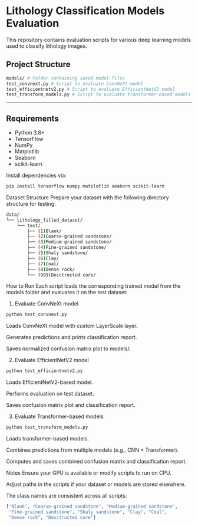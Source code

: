 # Lithology Classification Models Evaluation

This repository contains evaluation scripts for various deep learning models used to classify lithology images.

## Project Structure
```bash
models/ # Folder containing saved model files
test_convnext.py # Script to evaluate ConvNeXt model
test_efficientnetv2.py # Script to evaluate EfficientNetV2 model
test_transform_models.py # Script to evaluate transformer-based models
```

---

## Requirements

- Python 3.8+
- TensorFlow
- NumPy
- Matplotlib
- Seaborn
- scikit-learn

Install dependencies via:

```bash
pip install tensorflow numpy matplotlib seaborn scikit-learn
```

Dataset Structure
Prepare your dataset with the following directory structure for testing:
```bash
data/
└── lithology_filled_dataset/
    └── test/
        ├── (1)Blank/
        ├── (2)Coarse-grained sandstone/
        ├── (3)Medium-grained sandstone/
        ├── (4)Fine-grained sandstone/
        ├── (5)Shaly sandstone/
        ├── (6)Clay/
        ├── (7)Coal/
        ├── (8)Dense rock/
        └── (999)Desctructed core/
```
How to Run
Each script loads the corresponding trained model from the models folder and evaluates it on the test dataset:

1. Evaluate ConvNeXt model
```bash
python test_convnext.py
```

Loads ConvNeXt model with custom LayerScale layer.<p>
Generates predictions and prints classification report.<p>
Saves normalized confusion matrix plot to models/.<p>

2. Evaluate EfficientNetV2 model
```bash
python test_efficientnetv2.py
```
Loads EfficientNetV2-based model.<p>
Performs evaluation on test dataset.<p>
Saves confusion matrix plot and classification report.<p>

3. Evaluate Transformer-based models
```bash
python test_transform_models.py
```
Loads transformer-based models.<p>
Combines predictions from multiple models (e.g., CNN + Transformer).<p>
Computes and saves combined confusion matrix and classification report.<p>

Notes
Ensure your GPU is available or modify scripts to run on CPU.<p>
Adjust paths in the scripts if your dataset or models are stored elsewhere.<p>
The class names are consistent across all scripts:<p>
```bash
["Blank", "Coarse-grained sandstone", "Medium-grained sandstone", 
 "Fine-grained sandstone", "Shaly sandstone", "Clay", "Coal", 
 "Dense rock", "Desctructed core"]
```
